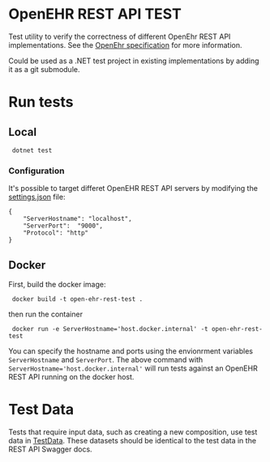 # OpenEHR REST API TEST
Test utility to verify the correctness of different OpenEhr REST API
implementations. See the 
[OpenEhr specification]( https://www.openehr.org/programs/specification/workingbaseline)
for more information.

Could be used as a .NET test project in existing implementations by adding it
as a git submodule.

# Run tests

## Local

```
 dotnet test
```

### Configuration 
It's possible to target differet OpenEHR REST API servers by modifying the
[settings.json](OpenEhrRestApiTest/settings.json) file:

```
{
    "ServerHostname": "localhost",
    "ServerPort":  "9000",
    "Protocol": "http"
}
```

## Docker
First, build the docker image: 

```
 docker build -t open-ehr-rest-test .
```

then run the container

```
 docker run -e ServerHostname='host.docker.internal' -t open-ehr-rest-test
 ```

You can specify the hostname and ports using the envionrment variables
`ServerHostname` and `ServerPort`. The above command with
`ServerHostname='host.docker.internal'` will run tests against an OpenEHR REST
API running on the docker host. 


# Test Data
Tests that require input data, such as creating a new composition, use test
data in [TestData](OpenEhrRestApiTest/TestData). These datasets should be
identical to the test data in the REST API Swagger docs.
